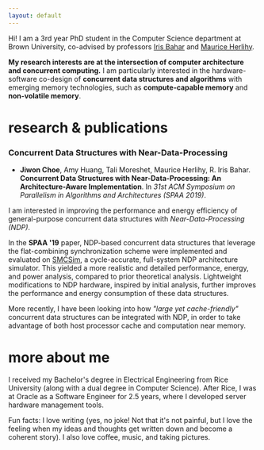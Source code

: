 ```yaml
---
layout: default
---
```


Hi! I am a 3rd year PhD student in the Computer Science department at Brown University, 
co-advised by professors [Iris Bahar](https://vivo.brown.edu/display/rbahar) and [Maurice Herlihy](http://cs.brown.edu/~mph/).

**My research interests are at the intersection of computer architecture and concurrent computing.** 
I am particularly interested in the hardware-software co-design of **concurrent data structures and algorithms** with emerging memory technologies, such as **compute-capable memory** and **non-volatile memory**. 


# research & publications

### Concurrent Data Structures with Near-Data-Processing

* **Jiwon Choe**, Amy Huang, Tali Moreshet, Maurice Herlihy, R. Iris Bahar. **Concurrent Data Structures with Near-Data-Processing: An Architecture-Aware Implementation**. In _31st ACM Symposium on Parallelism in Algorithms and Architectures (SPAA 2019)_.

I am interested in improving the performance and energy efficiency of general-purpose concurrent data structures with _Near-Data-Processing (NDP)_. 

In the **SPAA '19** paper, NDP-based concurrent data structures that leverage the flat-combining synchronization scheme were implemented and evaluated on [SMCSim](https://iis-git.ee.ethz.ch/erfan.azarkhish/SMCSim), a cycle-accurate, full-system NDP architecture simulator. 
This yielded a more realistic and detailed performance, energy, and power analysis, compared to prior theoretical analysis. Lightweight modifications to NDP hardware, inspired by initial analysis, further improves the performance and energy consumption of these data structures. 

More recently, I have been looking into how _"large yet cache-friendly"_ concurrent data structures can be integrated with NDP, in order to take advantage of both host processor cache and computation near memory.



# more about me

I received my Bachelor's degree in Electrical Engineering from Rice University (along with a dual degree in Computer Science). After Rice, I was at Oracle as a Software Engineer for 2.5 years, where I developed server hardware management tools. 

Fun facts: I love writing (yes, no joke! Not that it's not painful, but I love the feeling when my ideas and thoughts get written down and become a coherent story). I also love coffee, music, and taking pictures. 

<!---I received my Bachelor's degree from [Rice University](http://www.rice.edu/), where I studied Electrical Engineering and Computer Science. 
Before coming to Brown, I was at Oracle for 2.5 years, where I worked as a Software Engineer developing server hardware management tools. 

Text can be **bold**, _italic_, or ~~strikethrough~~.

[Link to another page](./another-page.html).

There should be whitespace between paragraphs.

There should be whitespace between paragraphs. We recommend including a README, or a file with information about your project.

# Header 1

This is a normal paragraph following a header. GitHub is a code hosting platform for version control and collaboration. It lets you and others work together on projects from anywhere.

## Header 2

> This is a blockquote following a header.
>
> When something is important enough, you do it even if the odds are not in your favor.

### Header 3

```js
// Javascript code with syntax highlighting.
var fun = function lang(l) {
  dateformat.i18n = require('./lang/' + l)
  return true;
}
```

```ruby
# Ruby code with syntax highlighting
GitHubPages::Dependencies.gems.each do |gem, version|
  s.add_dependency(gem, "= #{version}")
end
```

#### Header 4

*   This is an unordered list following a header.
*   This is an unordered list following a header.
*   This is an unordered list following a header.

##### Header 5

1.  This is an ordered list following a header.
2.  This is an ordered list following a header.
3.  This is an ordered list following a header.

###### Header 6

| head1        | head two          | three |
|:-------------|:------------------|:------|
| ok           | good swedish fish | nice  |
| out of stock | good and plenty   | nice  |
| ok           | good `oreos`      | hmm   |
| ok           | good `zoute` drop | yumm  |

### There's a horizontal rule below this.

* * *

### Here is an unordered list:

*   Item foo
*   Item bar
*   Item baz
*   Item zip

### And an ordered list:

1.  Item one
1.  Item two
1.  Item three
1.  Item four

### And a nested list:

- level 1 item
  - level 2 item
  - level 2 item
    - level 3 item
    - level 3 item
- level 1 item
  - level 2 item
  - level 2 item
  - level 2 item
- level 1 item
  - level 2 item
  - level 2 item
- level 1 item

### Small image

![Octocat](https://assets-cdn.github.com/images/icons/emoji/octocat.png)

### Large image

![Branching](https://guides.github.com/activities/hello-world/branching.png)


### Definition lists can be used with HTML syntax.

<dl>
<dt>Name</dt>
<dd>Godzilla</dd>
<dt>Born</dt>
<dd>1952</dd>
<dt>Birthplace</dt>
<dd>Japan</dd>
<dt>Color</dt>
<dd>Green</dd>
</dl>

```
Long, single-line code blocks should not wrap. They should horizontally scroll if they are too long. This line should be long enough to demonstrate this.
```

```
The final element.
```
--->
